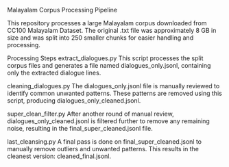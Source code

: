 Malayalam Corpus Processing Pipeline

This repository processes a large Malayalam corpus downloaded from CC100 Malayalam Dataset. The original .txt file was approximately 8 GB in size and was split into 250 smaller chunks for easier handling and processing.

Processing Steps
extract_dialogues.py
This script processes the split corpus files and generates a file named dialogues_only.jsonl, containing only the extracted dialogue lines.

cleaning_dialogues.py
The dialogues_only.jsonl file is manually reviewed to identify common unwanted patterns. These patterns are removed using this script, producing dialogues_only_cleaned.jsonl.

super_clean_filter.py
After another round of manual review, dialogues_only_cleaned.jsonl is filtered further to remove any remaining noise, resulting in the final_super_cleaned.jsonl file.

last_cleansing.py
A final pass is done on final_super_cleaned.jsonl to manually remove outliers and unwanted patterns. This results in the cleanest version: cleaned_final.jsonl.
